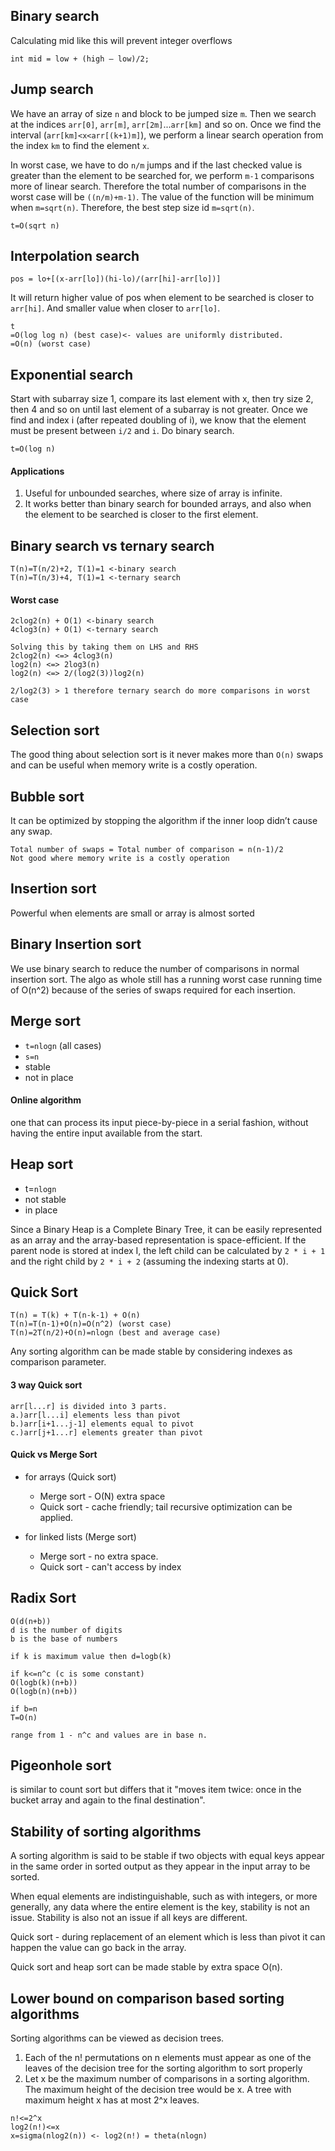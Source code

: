 ## Binary search
Calculating mid like this will prevent integer overflows
```
int mid = low + (high – low)/2;
```

## Jump search
We have an array of size `n` and block to be jumped size `m`. Then we search at the indices `arr[0]`, `arr[m]`, `arr[2m]`...`arr[km]`
and so on. Once we find the interval (`arr[km]<x<arr[(k+1)m]`), we perform a linear search operation from the index `km` to 
find the element `x`.

In worst case, we have to do `n/m` jumps and if the last checked value is greater than the element to be searched for, we 
perform `m-1` comparisons more of linear search. Therefore the total number of comparisons in the worst case will be 
`((n/m)+m-1)`. The value of the function will be minimum when `m=sqrt(n)`. Therefore, the best step size id `m=sqrt(n)`.

```
t=O(sqrt n)
```

## Interpolation search
```
pos = lo+[(x-arr[lo])(hi-lo)/(arr[hi]-arr[lo])]
``` 
It will return higher value of pos when element to be searched is closer to `arr[hi]`. And smaller value when closer to `arr[lo]`.

```
t
=O(log log n) (best case)<- values are uniformly distributed.
=O(n) (worst case)
```

## Exponential search
Start with subarray size 1, compare its last element with x, then try size 2, then 4 and so on until last element of a 
subarray is not greater. Once we find and index i (after repeated doubling of i), we know that the element must be 
present between `i/2` and `i`. Do binary search.

```
t=O(log n)
```

#### Applications
1. Useful for unbounded searches, where size of array is infinite.
2. It works better than binary search for bounded arrays, and also when the element to be
searched is closer to the first element.

## Binary search vs ternary search
```
T(n)=T(n/2)+2, T(1)=1 <-binary search
T(n)=T(n/3)+4, T(1)=1 <-ternary search
```

#### Worst case
```
2clog2(n) + O(1) <-binary search
4clog3(n) + O(1) <-ternary search

Solving this by taking them on LHS and RHS
2clog2(n) <=> 4clog3(n)
log2(n) <=> 2log3(n)
log2(n) <=> 2/(log2(3))log2(n)

2/log2(3) > 1 therefore ternary search do more comparisons in worst case
```

## Selection sort
The good thing about selection sort is it never makes more than `O(n)` swaps and can be useful when memory write is a costly operation.

## Bubble sort
It can be optimized by stopping the algorithm if the inner loop didn’t cause any swap.
```
Total number of swaps = Total number of comparison = n(n-1)/2
Not good where memory write is a costly operation
```

## Insertion sort
Powerful when elements are small or array is almost sorted

## Binary Insertion sort
We use binary search to reduce the number of comparisons in normal insertion sort. The algo
as whole still has a running worst case running time of O(n^2) because of the series of swaps required for each insertion.

## Merge sort
* `t=nlogn` (all cases)
* `s=n`
* stable
* not in place

#### Online algorithm 
one that can process its input piece-by-piece in a serial fashion, without having the entire 
input available from the start.

## Heap sort
* t=`nlogn`
* not stable
* in place

Since a Binary Heap is a Complete Binary Tree, it can be easily represented as an array and the array-based representation is space-efficient. If the parent node is stored at index I, the left child can be calculated by `2 * i + 1` and the right child by `2 * i + 2` (assuming the indexing starts at 0).

## Quick Sort
```
T(n) = T(k) + T(n-k-1) + O(n)
T(n)=T(n-1)+O(n)=O(n^2) (worst case)
T(n)=2T(n/2)+O(n)=nlogn (best and average case)
```

Any sorting algorithm can be made stable by considering indexes as comparison parameter.

#### 3 way Quick sort
```
arr[l...r] is divided into 3 parts.
a.)arr[l...i] elements less than pivot
b.)arr[i+1...j-1] elements equal to pivot
c.)arr[j+1...r] elements greater than pivot
```

#### Quick vs Merge Sort
* for arrays (Quick sort)
    * Merge sort - O(N) extra space
    * Quick sort - cache friendly; tail recursive optimization can be applied.

* for linked lists (Merge sort)
    * Merge sort - no extra space.
    * Quick sort - can't access by index

## Radix Sort
```
O(d(n+b))
d is the number of digits
b is the base of numbers

if k is maximum value then d=logb(k)

if k<=n^c (c is some constant)
O(logb(k)(n+b))
O(logb(n)(n+b))

if b=n
T=O(n)

range from 1 - n^c and values are in base n.
```

## Pigeonhole sort 
is similar to count sort but differs that it "moves item twice: once in the bucket array and again
to the final destination".

## Stability of sorting algorithms
A sorting algorithm is said to be stable if two objects with equal keys appear in
the same order in sorted output as they appear in the input array to be sorted.

When equal elements are indistinguishable, such as with integers, or more generally, any data where the entire element 
is the key, stability is not an issue. Stability is also not an issue if all keys are different.

Quick sort - during replacement of an element which is less than pivot it can happen the value can go back in the
array.

Quick sort and heap sort can be made stable by extra space O(n).

## Lower bound on comparison based sorting algorithms

Sorting algorithms can be viewed as decision trees.

1. Each of the n! permutations on n elements must appear as one of the leaves of the decision
tree for the sorting algorithm to sort properly
2. Let x be the maximum number of comparisons in a sorting algorithm. The maximum height
of the decision tree would be x. A tree with maximum height x has at most 2^x leaves.

```
n!<=2^x
log2(n!)<=x
x=sigma(nlog2(n)) <- log2(n!) = theta(nlogn)
```
